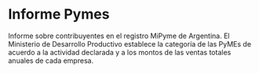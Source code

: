 # Informe Pymes
Informe sobre contribuyentes en el registro MiPyme de Argentina. El Ministerio de Desarrollo Productivo establece la categoría de las PyMEs de acuerdo a la actividad
declarada y a los montos de las ventas totales anuales de cada empresa.
